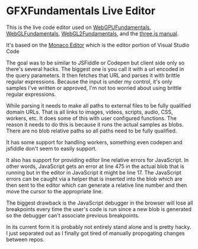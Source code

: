 # GFXFundamentals Live Editor

This is the live code editor used on
[WebGPUFundamentals](https://webgpufundamentals.org),
[WebGLFundamentals](https://webglfundamentals.org),
[WebGL2Fundamentals](https://webgl2fundamentals.org), and
the [three.js manual](https://threejs.org/manual/#en/fundamentals).

It's based on the [Monaco Editor](https://microsoft.github.io/monaco-editor/)
which is the editor portion of Visual Studio Code

The goal was to be similar to JSFiddle or Codepen but client side only
so there's several hacks. The biggest one is you call it with a url
encoded in the query parameters. It then fetches that URL and parses
it with brittle regular expressions. Because the input is under my
control, it's only samples I've written or approved, I'm not too worried
about using brittle regular expressions.

While parsing it needs to make all paths to external files to be
fully qualified domain URLs. That is all links to images, videos,
scripts, audio, CSS, workers, etc. It does some of this with
user configured functions. The reason it needs to do this is because
it runs the actual samples as blobs. There are no blob relative paths
so all paths need to be fully qualified.

It has some support for handling workers, something even codepen
and jsfiddle don't seem to easily support.

It also has support for providing editor line relative errors for
JavaScript. In other words, JavaScript gets an error at line 475
in the actual blob that is running but in the editor in JavaScript
it might be line 17. The JavaScript errors can be caught via a
helper that is inserted into the blob which are then sent to the
editor which can generate a relative line number and then move
the cursor to the appropriate line.

The biggest drawback is the JavaScript debugger in the browser
will lose all breakpoints every time the user's code is run since
a new blob is generated so the debugger can't associate previous
breakpoints.

In its current form it is probably not entirely stand alone and is
pretty hacky. I just separated out as I finally got tired of manually
propogating changes between repos.

